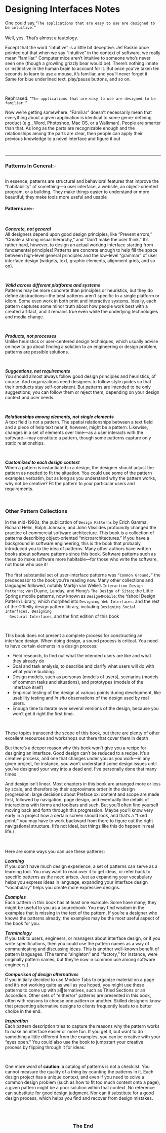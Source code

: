 # Designing Interfaces Notes


<p>One could say,<code>“The applications that are easy to use are designed to be intuitive.”</code><br> <br>Well, 
yes. That’s almost a tautology.</p>

<p>Except that the word “intuitive” is a little bit deceptive. Jef Raskin once pointed out that 
when we say “intuitive” in the context of software, we really mean “familiar.” Computer 
mice aren’t intuitive to someone who’s never seen one (though a growling grizzly bear 
would be). There’s nothing innate or instinctive in the human brain to account for it. But 
once you’ve taken ten seconds to learn to use a mouse, it’s familiar, and you’ll never forget 
it. Same for blue underlined text, play/pause buttons, and so on.</p>

<br>
<p>Rephrased: <code>“The applications that are easy to use are designed to be familiar.”</code></p>

<p>Now we’re getting somewhere. “Familiar” doesn’t necessarily mean that everything about 
a given application is identical to some genre-defining product (e.g., Word, Photoshop, 
Mac OS, or a Walkman). People are smarter than that. As long as the parts are recognizable enough and the relationships among the parts are clear, then people can apply their 
previous knowledge to a novel interface and figure it out</p>

<br>
<hr>

### Patterns In General:- 
<hr>
<p>In essence, patterns are structural and behavioral features that improve the “habitability” of something—a user interface, a website, an object-oriented program, or a building. 
They make things easier to understand or more beautiful; they make tools more useful 
and usable</p>

#### Patterns are:-

<br>
<p><b><i>Concrete, not general</i></b><br>
All designers depend upon good design principles, like “Prevent errors,” “Create a 
strong visual hierarchy,” and “Don’t make the user think.” It’s rather hard, however, 
to design an actual working interface starting from fundamental principles! Patterns 
are concrete enough to help fill the space between high-level general principles and 
the low-level “grammar” of user interface design (widgets, text, graphic elements, 
alignment grids, and so on).</p>

<br>
<p><b><i>Valid across different platforms and systems</i></b><br>
Patterns may be more concrete than principles or heuristics, but they do define abstractions—the best patterns aren’t specific to a single platform or idiom. Some even 
work in both print and interactive systems. Ideally, each pattern captures some minor 
truth about how people work best with a created artifact, and it remains true even 
while the underlying technologies and media change.</p>

<br>
<p><b><i>Products, not processes</i></b><br>
Unlike heuristics or user-centered design techniques, which usually advise on how to 
go about finding a solution to an engineering or design problem, patterns are possible 
solutions. </p>

<br>
<p><b><i>Suggestions, not requirements</i></b><br>
You should almost always follow good design principles and heuristics, of course. 
And organizations need designers to follow style guides so that their products stay 
self-consistent. But patterns are intended to be only suggestions; you can follow them 
or reject them, depending on your design context and user needs.
</p>

<br>
<p><b><i>Relationships among elements, not single elements</i></b><br>
A text field is not a pattern. The spatial relationships between a text field and a piece 
of help text near it, however, might be a pattern. Likewise, changes in a set of elements 
over time—as a user interacts with the software—may constitute a pattern, though 
some patterns capture only static relationships.</p>

<br>
<p><b><i>Customized to each design context</i></b><br>
When a pattern is instantiated in a design, the designer should adjust the pattern as 
needed to fit the situation. You could use some of the pattern examples verbatim, but 
as long as you understand why the pattern works, why not be creative? Fit the pattern 
to your particular users and requirements.</p>
<br>

### Other Pattern Collections


<p>In the mid-1990s, the publication of <code>Design Patterns</code> by Erich Gamma, Richard Helm, 
Ralph Johnson, and John Vlissides profoundly changed the practice of commercial software architecture. This book is a collection of patterns describing object-oriented “microarchitectures.” If you have a background in software engineering, this is the book that 
probably introduced you to the idea of patterns. Many other authors have written books 
about software patterns since this book. Software patterns such as these do make software 
more habitable—for those who write the software, not those who use it! 
 <br> <br>
  The first substantial set of user-interface patterns was <code>“Common Ground,”</code> the predecessor to the book you’re reading now. Many other collections and languages followed, 
  notably Martijn van Welie’s <code>Interaction Design Patterns</code>; van Duyne, Landay, and Hong’s 
  <code>The Design of Sites</code>; the Little Springs mobile patterns, now known as <code>Design4Mobile</code>; the 
  Yahoo! Design Pattern Library, which morphed into <code>Designing Web Interfaces</code>; and the 
rest of the O’Reilly design pattern library, including <code>Designing Social Interfaces, Designing 
  Gestural Interfaces</code>, and the first edition of this book</p>

<br>
<p>This book does not present a complete process for constructing an interface design. When 
doing design, a sound process is critical. You need to have certain elements in a design process:</p>

- Field research, to find out what the intended users are like and what they already do
- Goal and task analysis, to describe and clarify what users will do with what you’re building.
- Design models, such as personas (models of users), scenarios (models of common tasks and situations), and prototypes (models of the interface itself)
- Empirical testing of the design at various points during development, like usability testing and <i>in situ</i> observations of the design used by real users.
- Enough time to iterate over several versions of the design, because you won’t get it right the first time.

<br>
<p>These topics transcend the scope of this book, but there are plenty of other excellent resources and workshops out there that cover them in depth</p>
<p>But there’s a deeper reason why this book won’t give you a recipe for designing an interface. 
Good design can’t be reduced to a recipe. It’s a creative process, and one that changes under 
you as you work—in any given project, for instance, you won’t understand some design issues until you’ve designed your way into a dead end. I’ve personally done that many times</p>
<p>And design isn’t linear. Most chapters in this book are arranged more or less by scale, 
and therefore by their approximate order in the design progression: large decisions about 
Preface xxi
content and scope are made first, followed by navigation, page design, and eventually 
the details of interactions with forms and toolbars and such. But you’ll often find yourself moving back and forth through this progression. Maybe you’ll know very early in 
a project how a certain screen should look, and that’s a “fixed point;” you may have to 
work backward from there to figure out the right navigational structure. (It’s not ideal, but 
things like this do happen in real life.)</p>

<br><br>
Here are some ways you can use these patterns:
<p><b><i>Learning</i></b><br>
If you don’t have much design experience, a set of patterns can serve as a learning tool. 
You may want to read over it to get ideas, or refer back to specific patterns as the need 
arises. Just as expanding your vocabulary helps you express ideas in language, expanding your interface design “vocabulary” helps you create more expressive designs.</p>

<p><b><i>Examples</i></b><br>
Each pattern in this book has at least one example. Some have many; they might be 
useful to you as a sourcebook. You may find wisdom in the examples that is missing 
in the text of the pattern. If you’re a designer who knows the patterns already, the 
examples may be the most useful aspect of the book for you.</p>
  
  <p><b><i>Terminology</i></b><br>
If you talk to users, engineers, or managers about interface design, or if you write 
specifications, then you could use the pattern names as a way of communicating and 
discussing ideas. This is another well-known benefit of pattern languages. (The terms 
“singleton” and “factory,” for instance, were originally pattern names, but they’re now 
in common use among software engineers.)</p>
  
  <p><b><i>Comparison of design alternatives</i></b><br>
If you initially decided to use Module Tabs to organize material on a page and it’s not 
working quite as well as you hoped, you might use these patterns to come up with alternatives, such as Titled Sections or an Accordion. Other sets of “either/or” patterns are 
presented in this book, often with reasons to choose one pattern or another. Skilled 
designers know that presenting alternative designs to clients frequently leads to a 
better choice in the end.</p>

  <p><b><i>Inspiration</i></b><br>
Each pattern description tries to capture the reasons why the pattern works to make 
an interface easier or more fun. If you get it, but want to do something a little different 
from the examples, you can be creative with your “eyes open.” You could also use the 
book to jumpstart your creative process by flipping through it for ideas.</p>
  
<br>
  <p>One more word of <b>caution</b>: a catalog of patterns is not a checklist. You cannot measure the 
quality of a thing by counting the patterns in it. Each design project has a unique context, 
and even if you need to solve a common design problem (such as how to fit too much 
content onto a page), a given pattern might be a poor solution within that context. No 
reference can substitute for good design judgment. Nor can it substitute for a good design 
process, which helps you find and recover from design mistakes.
</p>

<br><br>

<h3 align="center">The End</h3>
